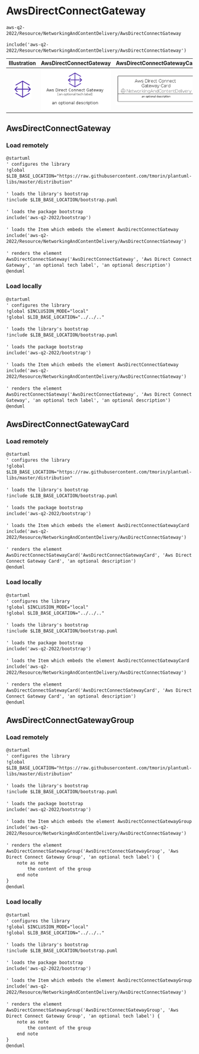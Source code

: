 # AwsDirectConnectGateway


```text
aws-q2-2022/Resource/NetworkingAndContentDelivery/AwsDirectConnectGateway
```

```text
include('aws-q2-2022/Resource/NetworkingAndContentDelivery/AwsDirectConnectGateway')
```



| Illustration | AwsDirectConnectGateway | AwsDirectConnectGatewayCard | AwsDirectConnectGatewayGroup |
| :---: | :---: | :---: | :---: |
| ![illustration for Illustration](../../../aws-q2-2022/Resource/NetworkingAndContentDelivery/AwsDirectConnectGateway.png) | ![illustration for AwsDirectConnectGateway](../../../aws-q2-2022/Resource/NetworkingAndContentDelivery/AwsDirectConnectGateway.Local.png) | ![illustration for AwsDirectConnectGatewayCard](../../../aws-q2-2022/Resource/NetworkingAndContentDelivery/AwsDirectConnectGatewayCard.Local.png) | ![illustration for AwsDirectConnectGatewayGroup](../../../aws-q2-2022/Resource/NetworkingAndContentDelivery/AwsDirectConnectGatewayGroup.Local.png) |




## AwsDirectConnectGateway

### Load remotely
```plantuml
@startuml
' configures the library
!global $LIB_BASE_LOCATION="https://raw.githubusercontent.com/tmorin/plantuml-libs/master/distribution"

' loads the library's bootstrap
!include $LIB_BASE_LOCATION/bootstrap.puml

' loads the package bootstrap
include('aws-q2-2022/bootstrap')

' loads the Item which embeds the element AwsDirectConnectGateway
include('aws-q2-2022/Resource/NetworkingAndContentDelivery/AwsDirectConnectGateway')

' renders the element
AwsDirectConnectGateway('AwsDirectConnectGateway', 'Aws Direct Connect Gateway', 'an optional tech label', 'an optional description')
@enduml
```

### Load locally
```plantuml
@startuml
' configures the library
!global $INCLUSION_MODE="local"
!global $LIB_BASE_LOCATION="../../.."

' loads the library's bootstrap
!include $LIB_BASE_LOCATION/bootstrap.puml

' loads the package bootstrap
include('aws-q2-2022/bootstrap')

' loads the Item which embeds the element AwsDirectConnectGateway
include('aws-q2-2022/Resource/NetworkingAndContentDelivery/AwsDirectConnectGateway')

' renders the element
AwsDirectConnectGateway('AwsDirectConnectGateway', 'Aws Direct Connect Gateway', 'an optional tech label', 'an optional description')
@enduml
```

## AwsDirectConnectGatewayCard

### Load remotely
```plantuml
@startuml
' configures the library
!global $LIB_BASE_LOCATION="https://raw.githubusercontent.com/tmorin/plantuml-libs/master/distribution"

' loads the library's bootstrap
!include $LIB_BASE_LOCATION/bootstrap.puml

' loads the package bootstrap
include('aws-q2-2022/bootstrap')

' loads the Item which embeds the element AwsDirectConnectGatewayCard
include('aws-q2-2022/Resource/NetworkingAndContentDelivery/AwsDirectConnectGateway')

' renders the element
AwsDirectConnectGatewayCard('AwsDirectConnectGatewayCard', 'Aws Direct Connect Gateway Card', 'an optional description')
@enduml
```

### Load locally
```plantuml
@startuml
' configures the library
!global $INCLUSION_MODE="local"
!global $LIB_BASE_LOCATION="../../.."

' loads the library's bootstrap
!include $LIB_BASE_LOCATION/bootstrap.puml

' loads the package bootstrap
include('aws-q2-2022/bootstrap')

' loads the Item which embeds the element AwsDirectConnectGatewayCard
include('aws-q2-2022/Resource/NetworkingAndContentDelivery/AwsDirectConnectGateway')

' renders the element
AwsDirectConnectGatewayCard('AwsDirectConnectGatewayCard', 'Aws Direct Connect Gateway Card', 'an optional description')
@enduml
```

## AwsDirectConnectGatewayGroup

### Load remotely
```plantuml
@startuml
' configures the library
!global $LIB_BASE_LOCATION="https://raw.githubusercontent.com/tmorin/plantuml-libs/master/distribution"

' loads the library's bootstrap
!include $LIB_BASE_LOCATION/bootstrap.puml

' loads the package bootstrap
include('aws-q2-2022/bootstrap')

' loads the Item which embeds the element AwsDirectConnectGatewayGroup
include('aws-q2-2022/Resource/NetworkingAndContentDelivery/AwsDirectConnectGateway')

' renders the element
AwsDirectConnectGatewayGroup('AwsDirectConnectGatewayGroup', 'Aws Direct Connect Gateway Group', 'an optional tech label') {
    note as note
        the content of the group
    end note
}
@enduml
```

### Load locally
```plantuml
@startuml
' configures the library
!global $INCLUSION_MODE="local"
!global $LIB_BASE_LOCATION="../../.."

' loads the library's bootstrap
!include $LIB_BASE_LOCATION/bootstrap.puml

' loads the package bootstrap
include('aws-q2-2022/bootstrap')

' loads the Item which embeds the element AwsDirectConnectGatewayGroup
include('aws-q2-2022/Resource/NetworkingAndContentDelivery/AwsDirectConnectGateway')

' renders the element
AwsDirectConnectGatewayGroup('AwsDirectConnectGatewayGroup', 'Aws Direct Connect Gateway Group', 'an optional tech label') {
    note as note
        the content of the group
    end note
}
@enduml
```

